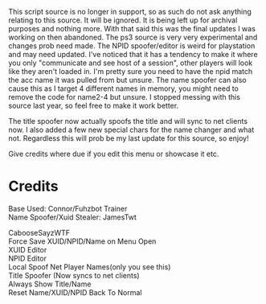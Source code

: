 This script source is no longer in support, so as such do not ask anything relating to this source. It will be ignored.
It is being left up for archival purposes and nothing more. With that said this was the final updates I was working on then abandoned.
The ps3 source is very very experimental and changes prob need made. The NPID spoofer/editor is weird for playstation and may need updated.
I've noticed that it has a tendency to make it where you only "communicate and see host of a session", other players will look like
they aren't loaded in. I'm pretty sure you need to have the npid match the acc name it was pulled from but unsure.
The name spoofer can also cause this as I target 4 different names in memory, you might need to remove the code for name2-4 but unsure.
I stopped messing with this source last year, so feel free to make it work better.

The title spoofer now actually spoofs the title and will sync to net clients now.
I also added a few new special chars for the name changer and what not. Regardless this will prob be my last update for this source, so enjoy!

Give credits where due if you edit this menu or showcase it etc.
# Credits
Base Used: Connor/Fuhzbot Trainer  
Name Spoofer/Xuid Stealer: JamesTwt  
  
CabooseSayzWTF<br>
Force Save XUID/NPID/Name on Menu Open <br>
XUID Editor <br>
NPID Editor <br>
Local Spoof Net Player Names(only you see this)   <br>
Title Spoofer (Now syncs to net clients) <br>
Always Show Title/Name   <br>
Reset Name/XUID/NPID Back To Normal   <br>
